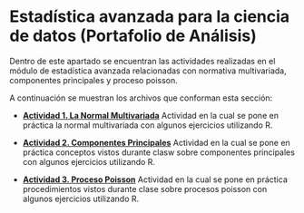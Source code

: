 # Estadística avanzada para la ciencia de datos (Portafolio de Análisis)
Dentro de este apartado se encuentran las actividades realizadas en el módulo de estadística avanzada relacionadas con normativa multivariada, componentes principales y proceso poisson.

A continuación se muestran los archivos que conforman esta sección:
* **[Actividad 1. La Normal Multivariada](/final/Estadística%20avanzada%20para%20la%20ciencia%20de%20datos/Actividad%201.%20La%20Normal%20Multivariada.pdf)** Actividad en la cual se pone en práctica la normal multivariada con algunos ejercicios utilizando R.

* **[Actividad 2. Componentes Principales](/final/Estadística%20avanzada%20para%20la%20ciencia%20de%20datos/Actividad%202.%20Componentes%20Principales.pdf)** Actividad en la cual se pone en práctica conceptos vistos durante clasw sobre componentes principales con algunos ejercicios utilizando R.

* **[Actividad 3. Proceso Poisson](/final/Estadística%20avanzada%20para%20la%20ciencia%20de%20datos/Actividad%203.%20Proceso%20Poisson.pdf)** Actividad en la cual se pone en práctica procedimientos vistos durante clase sobre procesos poisson con algunos ejercicios utilizando R.
